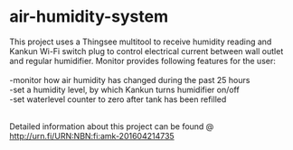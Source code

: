 # air-humidity-system

This project uses a Thingsee multitool to receive humidity reading and Kankun Wi-Fi switch plug to control electrical current between wall outlet and regular humidifier.
Monitor provides following features for the user: <br><br>
-monitor how air humidity has changed during the past 25 hours <br>
-set a humidity level, by which Kankun turns humidifier on/off <br>
-set waterlevel counter to zero after tank has been refilled <br>
<br>

Detailed information about this project can be found @ http://urn.fi/URN:NBN:fi:amk-201604214735

